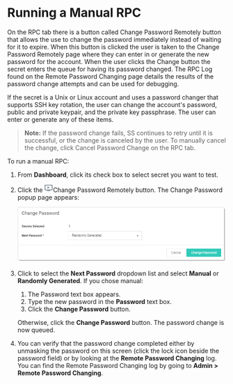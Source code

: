 [title]: # (Running a Manual RPC)
[tags]: # (XXX)
[priority]: # (170)

# Running a Manual RPC

On the RPC tab there is a button called Change Password Remotely button that allows the use to change the password immediately instead of waiting for it to expire. When this button is clicked the user is taken to the Change Password Remotely page where they can enter in or generate the new password for the account. When the user clicks the Change button the secret enters the queue for having its password changed. The RPC Log found on the Remote Password Changing page details the results of the password change attempts and can be used for debugging.

If the secret is a Unix or Linux account and uses a password changer that supports SSH key rotation, the user can change the account's password, public and private keypair, and the private key passphrase. The user can enter or generate any of these items.

> **Note:** If the password change fails, SS continues to retry until it is successful, or the change is canceled by the user. To manually cancel the change, click Cancel Password Change on the RPC tab.

To run a manual RPC:

1. From **Dashboard**, click its check box to select secret you want to test.

1. Click the ![1564434637809](images/1564434637809.png)Change Password Remotely button. The Change Password popup page appears:

   ![1564434752428](images/1564434752428.png)

1. Click to select the **Next Password** dropdown list and select **Manual** or **Randomly Generated**. If you chose manual:

   1. The Password text box appears.
   1. Type the new password in the **Password** text box.
   1. Click the **Change Password** button.

    Otherwise, click the  **Change Password** button. The password change is now queued.

1. You can verify that the password change completed either by unmasking the password on this screen (click the lock icon beside the password field) or by looking at the **Remote Password Changing** log. You can find the Remote Password Changing log by going to **Admin \> Remote Password Changing**.
